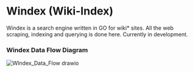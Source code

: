# Windex (Wiki-Index)
Windex is a search engine written in GO for wiki* sites. All the web scraping, indexing and querying is done here. Currently in development.

### Windex Data Flow Diagram
![WIndex_Data_Flow drawio](https://github.com/user-attachments/assets/594341b8-cb36-4368-9b8b-5a0ffd1f6d8f)
